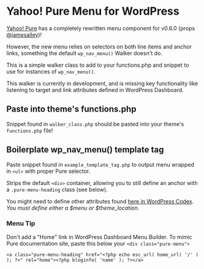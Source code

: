 # Yahoo! Pure Menu for WordPress
[Yahoo! Pure](https://github.com/yahoo/pure) has a completely rewritten menu component for v0.6.0 (props [@jamesalley](https://github.com/jamesalley))!

However, the new menu relies on selectors on both line items and anchor links, something the default ```wp_nav_menu()``` Walker doesn't do.

This is a simple walker class to add to your functions.php and snippet to use for instances of ```wp_nav_menu()```.

This walker is currently in development, and is missing key functionality like listening to target and link attributes defined in WordPress Dashboard.

## Paste into theme's functions.php

Snippet found in ```walker_class.php``` should be pasted into your theme's ```functions.php``` file!

## Boilerplate wp_nav_menu() template tag

Paste snippet found in ```example_template_tag.php``` to output menu wrapped in ```<ul>``` with proper Pure selector. 

Strips the default ```<div>``` container, allowing you to still define an anchor with a ```.pure-menu-heading``` class (see below). 

You might need to define other attributes found [here in WordPress Codex](http://codex.wordpress.org/Function_Reference/wp_nav_menu). 
*You must define either a $menu or $theme_location.*

### Menu Tip

Don't add a "Home" link in WordPress Dashboard Menu Builder. To mimic Pure documentation site, paste this below your ```<div class="pure-menu">```

```
<a class="pure-menu-heading" href="<?php echo esc_url( home_url( '/' ) ); ?>" rel="home"><?php bloginfo( 'name' ); ?></a>
```
